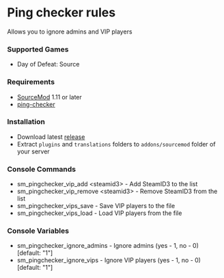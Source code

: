 # Ping checker rules

Allows you to ignore admins and VIP players

### Supported Games

* Day of Defeat: Source

### Requirements

* [SourceMod](https://www.sourcemod.net) 1.11 or later
* [ping-checker](https://github.com/dronelektron/ping-checker)

### Installation

* Download latest [release](https://github.com/dronelektron/ping-checker-rules/releases)
* Extract `plugins` and `translations` folders to `addons/sourcemod` folder of your server

### Console Commands

* sm_pingchecker_vip_add &lt;steamid3&gt; - Add SteamID3 to the list
* sm_pingchecker_vip_remove &lt;steamid3&gt; - Remove SteamID3 from the list
* sm_pingchecker_vips_save - Save VIP players to the file
* sm_pingchecker_vips_load - Load VIP players from the file

### Console Variables

* sm_pingchecker_ignore_admins - Ignore admins (yes - 1, no - 0) [default: "1"]
* sm_pingchecker_ignore_vips - Ignore VIP players (yes - 1, no - 0) [default: "1"]
